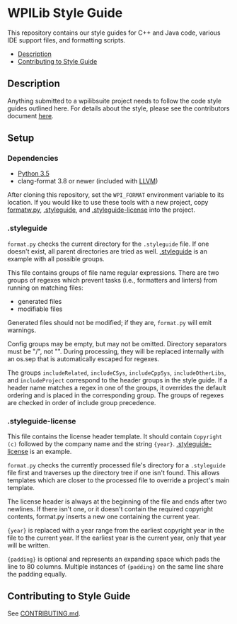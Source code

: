 # WPILib Style Guide

This repository contains our style guides for C++ and Java code, various IDE support files, and formatting scripts.

- [Description](#description)
- [Contributing to Style Guide](#contributing-to-style-guide)

## Description

Anything submitted to a wpilibsuite project needs to follow the code style guides outlined here. For details about the style, please see the contributors document [here](CONTRIBUTING.md#coding-guidelines).

## Setup

### Dependencies

- [Python 3.5](https://www.python.org/downloads/)
- clang-format 3.8 or newer (included with [LLVM](http://llvm.org/releases/download.html))

After cloning this repository, set the `WPI_FORMAT` environment variable to its location. If you would like to use these tools with a new project, copy [formatw.py](formatw.py), [.styleguide](#.styleguide), and [.styleguide-license](#.styleguide-license) into the project.

### .styleguide

`format.py` checks the current directory for the `.styleguide` file. If one doesn't exist, all parent directories are tried as well. [.styleguide](.styleguide) is an example with all possible groups.

This file contains groups of file name regular expressions. There are two groups of regexes which prevent tasks (i.e., formatters and linters) from running on matching files:

- generated files
- modifiable files

Generated files should not be modified; if they are, `format.py` will emit warnings.

Config groups may be empty, but may not be omitted. Directory separators must be "/", not "\". During processing, they will be replaced internally with an os.sep that is automatically escaped for regexes.

The groups `includeRelated`, `includeCSys`, `includeCppSys`, `includeOtherLibs`, and `includeProject` correspond to the header groups in the style guide. If a header name matches a regex in one of the groups, it overrides the default ordering and is placed in the corresponding group. The groups of regexes are checked in order of include group precedence.

### .styleguide-license

This file contains the license header template. It should contain `Copyright (c)` followed by the company name and the string `{year}`. [.styleguide-license](.styleguide-license) is an example.

`format.py` checks the currently processed file's directory for a `.styleguide` file first and traverses up the directory tree if one isn't found. This allows templates which are closer to the processed file to override a project's main template.

The license header is always at the beginning of the file and ends after two
newlines. If there isn't one, or it doesn't contain the required copyright
contents, format.py inserts a new one containing the current year.

`{year}` is replaced with a year range from the earliest copyright year in the
file to the current year. If the earliest year is the current year, only that
year will be written.

`{padding}` is optional and represents an expanding space which pads the line to
80 columns. Multiple instances of `{padding}` on the same line share the padding
equally.

## Contributing to Style Guide

See [CONTRIBUTING.md](CONTRIBUTING.md).
